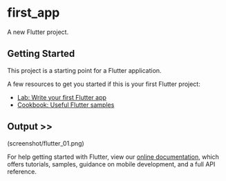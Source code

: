 # first_app

A new Flutter project.

## Getting Started

This project is a starting point for a Flutter application.

A few resources to get you started if this is your first Flutter project:

- [Lab: Write your first Flutter app](https://flutter.dev/docs/get-started/codelab)
- [Cookbook: Useful Flutter samples](https://flutter.dev/docs/cookbook)

## Output >>
(screenshot/flutter_01.png)

For help getting started with Flutter, view our
[online documentation](https://flutter.dev/docs), which offers tutorials,
samples, guidance on mobile development, and a full API reference.
